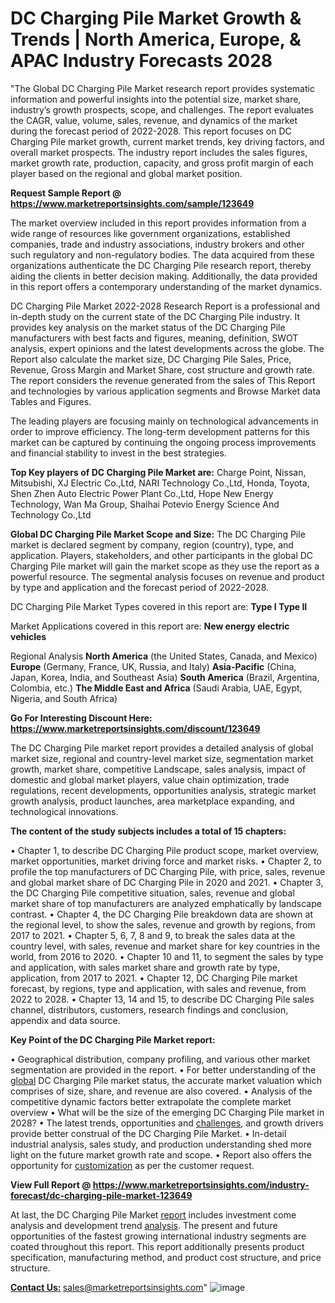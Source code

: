 # DC Charging Pile Market Growth & Trends | North America, Europe, & APAC Industry Forecasts 2028
"The Global DC Charging Pile Market research report provides systematic information and powerful insights into the potential size, market share, industry’s growth prospects, scope, and challenges. The report evaluates the CAGR, value, volume, sales, revenue, and dynamics of the market during the forecast period of 2022-2028. This report focuses on DC Charging Pile market growth, current market trends, key driving factors, and overall market prospects. The industry report includes the sales figures, market growth rate, production, capacity, and gross profit margin of each player based on the regional and global market position.

<strong>Request Sample Report @ <a href=https://www.marketreportsinsights.com/sample/123649>https://www.marketreportsinsights.com/sample/123649</a></strong>

The market overview included in this report provides information from a wide range of resources like government organizations, established companies, trade and industry associations, industry brokers and other such regulatory and non-regulatory bodies. The data acquired from these organizations authenticate the DC Charging Pile research report, thereby aiding the clients in better decision making. Additionally, the data provided in this report offers a contemporary understanding of the market dynamics.

DC Charging Pile Market 2022-2028 Research Report is a professional and in-depth study on the current state of the DC Charging Pile industry. It provides key analysis on the market status of the DC Charging Pile manufacturers with best facts and figures, meaning, definition, SWOT analysis, expert opinions and the latest developments across the globe. The Report also calculate the market size, DC Charging Pile Sales, Price, Revenue, Gross Margin and Market Share, cost structure and growth rate. The report considers the revenue generated from the sales of This Report and technologies by various application segments and Browse Market data Tables and Figures.

The leading players are focusing mainly on technological advancements in order to improve efficiency. The long-term development patterns for this market can be captured by continuing the ongoing process improvements and financial stability to invest in the best strategies.

<strong>Top Key players of DC Charging Pile Market are:</strong>
Charge Point, Nissan, Mitsubishi, XJ Electric Co.,Ltd, NARI Technology Co.,Ltd, Honda, Toyota, Shen Zhen Auto Electric Power Plant Co.,Ltd, Hope New Energy Technology, Wan Ma Group, Shaihai Potevio Energy Science And Technology Co.,Ltd

<strong><b>Global DC Charging Pile Market Scope and Size:</b></strong>
The DC Charging Pile market is declared segment by company, region (country), type, and application. Players, stakeholders, and other participants in the global DC Charging Pile market will gain the market scope as they use the report as a powerful resource. The segmental analysis focuses on revenue and product by type and application and the forecast period of 2022-2028.

DC Charging Pile Market Types covered in this report are:
<strong>Type I
Type II</strong>

Market Applications covered in this report are:
<strong>New energy electric vehicles</strong> 

Regional Analysis
<strong>North America</strong> (the United States, Canada, and Mexico)
<strong>Europe</strong> (Germany, France, UK, Russia, and Italy)
<strong>Asia-Pacific</strong> (China, Japan, Korea, India, and Southeast Asia)
<strong>South America</strong> (Brazil, Argentina, Colombia, etc.)
<strong>The Middle East and Africa</strong> (Saudi Arabia, UAE, Egypt, Nigeria, and South Africa)

<strong>Go For Interesting Discount Here: <a href=https://www.marketreportsinsights.com/discount/123649>https://www.marketreportsinsights.com/discount/123649</a></strong>

The DC Charging Pile market report provides a detailed analysis of global market size, regional and country-level market size, segmentation market growth, market share, competitive Landscape, sales analysis, impact of domestic and global market players, value chain optimization, trade regulations, recent developments, opportunities analysis, strategic market growth analysis, product launches, area marketplace expanding, and technological innovations.

<strong><b>The content of the study subjects includes a total of 15 chapters:</b></strong>

• Chapter 1, to describe DC Charging Pile product scope, market overview, market opportunities, market driving force and market risks.
• Chapter 2, to profile the top manufacturers of DC Charging Pile, with price, sales, revenue and global market share of DC Charging Pile in 2020 and 2021.
• Chapter 3, the DC Charging Pile competitive situation, sales, revenue and global market share of top manufacturers are analyzed emphatically by landscape contrast.
• Chapter 4, the DC Charging Pile breakdown data are shown at the regional level, to show the sales, revenue and growth by regions, from 2017 to 2021.
• Chapter 5, 6, 7, 8 and 9, to break the sales data at the country level, with sales, revenue and market share for key countries in the world, from 2016 to 2020.
• Chapter 10 and 11, to segment the sales by type and application, with sales market share and growth rate by type, application, from 2017 to 2021.
• Chapter 12, DC Charging Pile market forecast, by regions, type and application, with sales and revenue, from 2022 to 2028.
• Chapter 13, 14 and 15, to describe DC Charging Pile sales channel, distributors, customers, research findings and conclusion, appendix and data source.

<strong><b>Key Point of the DC Charging Pile Market report:</b></strong>

• Geographical distribution, company profiling, and various other market segmentation are provided in the report.
• For better understanding of the <a href=https://tealfeed.com/mariendistelsamenextrakt-markt-20222030-nach-hauptakteuren-neuesten-sci5v>global</a> DC Charging Pile market status, the accurate market valuation which comprises of size, share, and revenue are also covered.
• Analysis of the competitive dynamic factors better extrapolate the complete market overview
• What will be the size of the emerging DC Charging Pile market in 2028?
• The latest trends, opportunities and <a href=https://tealfeed.com/hepatitis-b-virus-nucleic-acid-detection-cclvo>challenges</a>, and growth drivers provide better construal of the DC Charging Pile Market.
• In-detail industrial analysis, sales study, and production understanding shed more light on the future market growth rate and scope.
• Report also offers the opportunity for <a href=https://tealfeed.com/cmos-bildsensoren-fr-fahrzeuge-markt-eine-6swfx>customization</a> as per the customer request.

<strong><b>View Full Report @ <a href=https://www.marketreportsinsights.com/industry-forecast/dc-charging-pile-market-123649>https://www.marketreportsinsights.com/industry-forecast/dc-charging-pile-market-123649</a></b></strong>

At last, the DC Charging Pile Market <a href=https://tealfeed.com/alpha-isomethyl-ionone-market-size-2022-ah3ht>report</a> includes investment come analysis and development trend <a href=https://tealfeed.com/gas-detection-device-market-2022-expected-zur16>analysis</a>. The present and future opportunities of the fastest growing international industry segments are coated throughout this report. This report additionally presents product specification, manufacturing method, and product cost structure, and price structure.

<strong><b><a href=https://tealfeed.com/bioplastic-composites-market-size-overview-business-9eigx>Contact Us:</a>
</b></strong>sales@marketreportsinsights.com"
![image](https://github.com/Soheiyo/Market-Reports-Insights/assets/158296807/078ccd76-227a-44b2-8b87-221a0c51f4ed)

